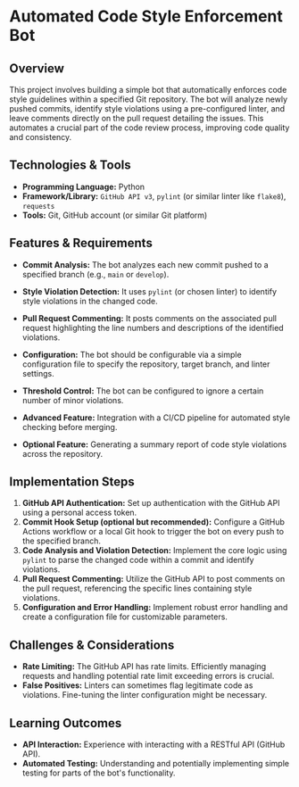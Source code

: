 # Automated Code Style Enforcement Bot

## Overview

This project involves building a simple bot that automatically enforces code style guidelines within a specified Git repository. The bot will analyze newly pushed commits, identify style violations using a pre-configured linter, and leave comments directly on the pull request detailing the issues.  This automates a crucial part of the code review process, improving code quality and consistency.

## Technologies & Tools

- **Programming Language:** Python
- **Framework/Library:**  `GitHub API v3`, `pylint` (or similar linter like `flake8`), `requests`
- **Tools:** Git, GitHub account (or similar Git platform)

## Features & Requirements

- **Commit Analysis:** The bot analyzes each new commit pushed to a specified branch (e.g., `main` or `develop`).
- **Style Violation Detection:** It uses `pylint` (or chosen linter) to identify style violations in the changed code.
- **Pull Request Commenting:** It posts comments on the associated pull request highlighting the line numbers and descriptions of the identified violations.
- **Configuration:** The bot should be configurable via a simple configuration file to specify the repository, target branch, and linter settings.
- **Threshold Control:** The bot can be configured to ignore a certain number of minor violations.

- **Advanced Feature:**  Integration with a CI/CD pipeline for automated style checking before merging.
- **Optional Feature:**  Generating a summary report of code style violations across the repository.


## Implementation Steps

1. **GitHub API Authentication:**  Set up authentication with the GitHub API using a personal access token.
2. **Commit Hook Setup (optional but recommended):** Configure a GitHub Actions workflow or a local Git hook to trigger the bot on every push to the specified branch.
3. **Code Analysis and Violation Detection:** Implement the core logic using `pylint` to parse the changed code within a commit and identify violations.
4. **Pull Request Commenting:** Utilize the GitHub API to post comments on the pull request, referencing the specific lines containing style violations.
5. **Configuration and Error Handling:** Implement robust error handling and create a configuration file for customizable parameters.

## Challenges & Considerations

- **Rate Limiting:** The GitHub API has rate limits.  Efficiently managing requests and handling potential rate limit exceeding errors is crucial.
- **False Positives:** Linters can sometimes flag legitimate code as violations.  Fine-tuning the linter configuration might be necessary.

## Learning Outcomes

- **API Interaction:**  Experience with interacting with a RESTful API (GitHub API).
- **Automated Testing:** Understanding and potentially implementing simple testing for parts of the bot's functionality.

